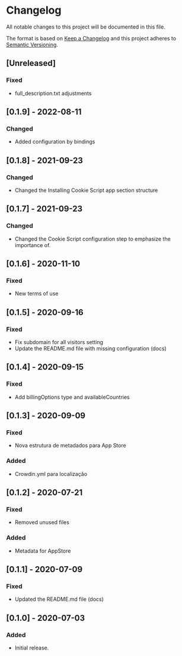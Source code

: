 # Changelog

All notable changes to this project will be documented in this file.

The format is based on [Keep a Changelog](http://keepachangelog.com/en/1.0.0/)
and this project adheres to [Semantic Versioning](http://semver.org/spec/v2.0.0.html).

## [Unreleased]
### Fixed
- full_description.txt adjustments

## [0.1.9] - 2022-08-11

### Changed
- Added configuration by bindings

## [0.1.8] - 2021-09-23
### Changed
- Changed the Installing Cookie Script app section structure

## [0.1.7] - 2021-09-23
### Changed
- Changed the Cookie Script configuration step to emphasize the importance of.
## [0.1.6] - 2020-11-10

### Fixed
- New terms of use

## [0.1.5] - 2020-09-16
### Fixed

- Fix subdomain for all visitors setting
- Update the README.md file with missing configuration (docs)

## [0.1.4] - 2020-09-15
### Fixed
- Add billingOptions type and availableCountries

## [0.1.3] - 2020-09-09

### Fixed
- Nova estrutura de metadados para App Store

### Added
- Crowdin.yml para localização

## [0.1.2] - 2020-07-21
### Fixed
- Removed unused files

### Added
- Metadata for AppStore

## [0.1.1] - 2020-07-09
### Fixed

- Updated the README.md file (docs)

## [0.1.0] - 2020-07-03

### Added

- Initial release.

